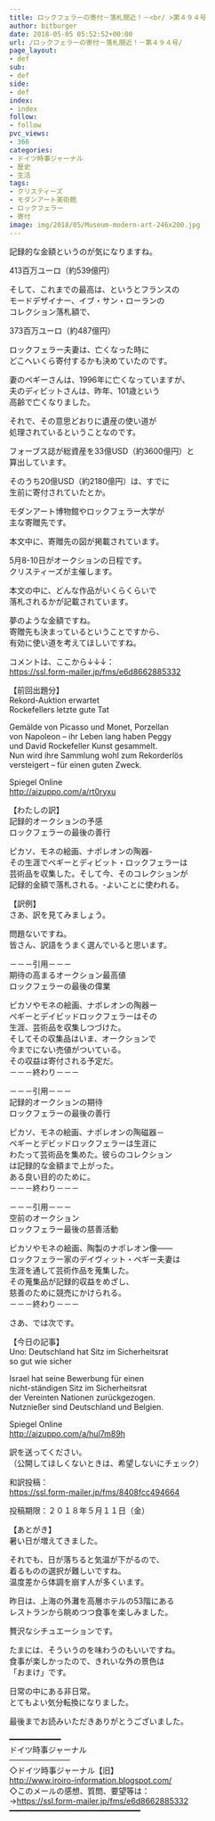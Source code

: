 ```yaml
---
title: ロックフェラーの寄付－落札間近！－<br/ >第４９４号
author: bitburger
date: 2018-05-05 05:52:52+00:00
url: /ロックフェラーの寄付－落札間近！－第４９４号/
page_layout:
- def
sub:
- def
side:
- def
index:
- index
follow:
- follow
pvc_views:
- 366
categories:
- ドイツ時事ジャーナル
- 歴史
- 生活
tags:
- クリスティーズ
- モダンアート美術館
- ロックフェラー
- 寄付
image: img/2018/05/Museum-modern-art-246x200.jpg
---
```

記録的な金額というのが気になりますね。

413百万ユーロ（約539億円）

そして、これまでの最高は、というとフランスの  
モードデザイナー、イブ・サン・ローランの  
コレクション落札額で、

373百万ユーロ（約487億円）

ロックフェラー夫妻は、亡くなった時に  
どこへいくら寄付するかも決めていたのです。

妻のペギーさんは、1996年に亡くなっていますが、  
夫のディビットさんは、昨年、101歳という  
高齢で亡くなりました。

それで、その意思どおりに遺産の使い道が  
処理されているということなのです。

フォーブス誌が総資産を33億USD（約3600億円）と  
算出しています。

そのうち20億USD（約2180億円）は、すでに  
生前に寄付されていたとか。

モダンアート博物館やロックフェラー大学が  
主な寄贈先です。

本文中に、寄贈先の図が掲載されています。

  
5月8-10日がオークションの日程です。  
クリスティーズが主催します。

本文の中に、どんな作品がいくらくらいで  
落札されるかが記載されています。

夢のような金額ですね。  
寄贈先も決まっているということですから、  
有効に使い道を考えてほしいですね。

  
コメントは、ここから↓↓↓：  
<https://ssl.form-mailer.jp/fms/e6d8662885332>

  
【前回出題分】  
Rekord-Auktion erwartet  
Rockefellers letzte gute Tat

Gemälde von Picasso und Monet, Porzellan  
von Napoleon &#8211; ihr Leben lang haben Peggy  
und David Rockefeller Kunst gesammelt.  
Nun wird ihre Sammlung wohl zum Rekorderlös  
versteigert &#8211; für einen guten Zweck.

Spiegel Online  
<http://aizuppo.com/a/rt0ryxu>

  
【わたしの訳】  
記録的オークションの予感  
ロックフェラーの最後の善行

ピカソ、モネの絵画、ナポレオンの陶器-  
その生涯でペギーとディビット・ロックフェラーは  
芸術品を収集した。そして今、そのコレクションが  
記録的金額で落札される。-よいことに使われる。

  
【訳例】  
さあ、訳を見てみましょう。

問題ないですね。  
皆さん、訳語をうまく選んでいると思います。

－－－引用－－－  
期待の高まるオークション最高値  
ロックフェラーの最後の偉業

ピカソやモネの絵画、ナポレオンの陶器ー  
ペギーとデイビッドロックフェラーはその  
生涯、芸術品を収集しつづけた。  
そしてその収集品はいま、オークションで  
今までにない売値がついている。  
その収益は寄付される予定だ。  
－－－終わり－－－

  
－－－引用－－－  
記録的オークションの期待  
ロックフェラーの最後の善行

ピカソ、モネの絵画、ナポレオンの陶磁器－  
ペギーとデビッドロックフェラーは生涯に  
わたって芸術品を集めた。彼らのコレクション  
は記録的な金額まで上がった。  
ある良い目的のために。  
－－－終わり－－－

  
－－－引用－－－  
空前のオークション  
ロックフェラー最後の慈善活動

ピカソやモネの絵画、陶製のナポレオン像――  
ロックフェラー家のデイヴィット・ペギー夫妻は  
生涯を通して芸術作品を蒐集した。  
その蒐集品が記録的収益をめざし、  
慈善のために競売にかけられる。  
－－－終わり－－－

  
さあ、では次です。

【今日の記事】  
Uno: Deutschland hat Sitz im Sicherheitsrat  
so gut wie sicher

Israel hat seine Bewerbung für einen  
nicht-ständigen Sitz im Sicherheitsrat  
der Vereinten Nationen zurückgezogen.  
Nutznießer sind Deutschland und Belgien.

Spiegel Online  
<http://aizuppo.com/a/hul7m89h>

訳を送ってください。  
（公開してほしくないときは、希望しないにチェック）

和訳投稿：  
 <https://ssl.form-mailer.jp/fms/8408fcc494664>

投稿期限：２０１８年５月１１日（金）

  
【あとがき】  
暑い日が増えてきました。

それでも、日が落ちると気温が下がるので、  
着るものの選択が難しいですね。  
温度差から体調を崩す人が多くいます。

昨日は、上海の外灘を高層ホテルの53階にある  
レストランから眺めつつ食事を楽しみました。

贅沢なシチュエーションです。

たまには、そういうのを味わうのもいいですね。  
食事が楽しかったので、きれいな外の景色は  
「おまけ」です。

日常の中にある非日常。  
とてもよい気分転換になりました。

  
最後までお読みいただきありがとうございました。

  
━━━━━━━━━━━  
ドイツ時事ジャーナル  
───────────  
◇ドイツ時事ジャーナル【旧】  
<http://www.iroiro-information.blogspot.com/>  
◇このメールの感想、質問、要望等は：  
-><https://ssl.form-mailer.jp/fms/e6d8662885332>  
━━━━━━━━━━━━━━━━━━━━━━━━━━━━